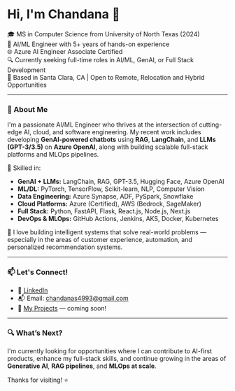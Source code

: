 <h1 >Hi, I'm Chandana 👋</h1>

<p >
  🎓 MS in Computer Science from University of North Texas (2024) <br>
  💼 AI/ML Engineer with 5+ years of hands-on experience <br>
  🌐 Azure AI Engineer Associate Certified <br>
  🔍 Currently seeking full-time roles in AI/ML, GenAI, or Full Stack Development <br>
  📍 Based in Santa Clara, CA | Open to Remote, Relocation and Hybrid Opportunities
</p>

---

### 🚀 About Me

I'm a passionate AI/ML Engineer who thrives at the intersection of cutting-edge AI, cloud, and software engineering. My recent work includes developing **GenAI-powered chatbots** using **RAG**, **LangChain**, and **LLMs (GPT-3/3.5)** on **Azure OpenAI**, along with building scalable full-stack platforms and MLOps pipelines.

🔧 Skilled in:
- **GenAI + LLMs:** LangChain, RAG, GPT-3.5, Hugging Face, Azure OpenAI
- **ML/DL:** PyTorch, TensorFlow, Scikit-learn, NLP, Computer Vision
- **Data Engineering:** Azure Synapse, ADF, PySpark, Snowflake
- **Cloud Platforms:** Azure (Certified), AWS (Bedrock, SageMaker)
- **Full Stack:** Python, FastAPI, Flask, React.js, Node.js, Next.js
- **DevOps & MLOps:** GitHub Actions, Jenkins, AKS, Docker, Kubernetes

🧠 I love building intelligent systems that solve real-world problems — especially in the areas of customer experience, automation, and personalized recommendation systems.

---

### 📫 Let's Connect!

- 💼 [LinkedIn](https://www.linkedin.com/in/chandanareddy77/)
- 📬 Email: chandanas4993@gmail.com
- 🧪 [My Projects](https://chandanashivannagari.netlify.app/) — coming soon!

---

### 🔍 What’s Next?

I'm currently looking for opportunities where I can contribute to AI-first products, enhance my full-stack skills, and continue growing in the areas of **Generative AI**, **RAG pipelines**, and **MLOps at scale**.

Thanks for visiting! ⭐️



